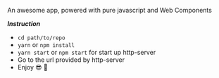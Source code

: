 An awesome app, powered with pure javascript and Web Components

***Instruction***

- `cd path/to/repo`
- `yarn` or `npm install`
- `yarn start` or `npm start` for start up http-server
- Go to the url provided by http-server
- Enjoy 😎 🎺


